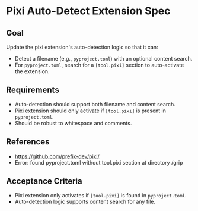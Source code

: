 # Pixi Auto-Detect Extension Spec

## Goal
Update the pixi extension's auto-detection logic so that it can:
- Detect a filename (e.g., `pyproject.toml`) with an optional content search.
- For `pyproject.toml`, search for a `[tool.pixi]` section to auto-activate the extension.

## Requirements
- Auto-detection should support both filename and content search.
- Pixi extension should only activate if `[tool.pixi]` is present in `pyproject.toml`.
- Should be robust to whitespace and comments.

## References
- https://github.com/prefix-dev/pixi/
- Error: found pyproject.toml without tool.pixi section at directory /grip

## Acceptance Criteria
- Pixi extension only activates if `[tool.pixi]` is found in `pyproject.toml`.
- Auto-detection logic supports content search for any file.
